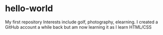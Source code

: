 # hello-world
My first repository
Interests include golf, photography, elearning.
I created a GitHub account a while back but am now learning it as I learn HTML/CSS
